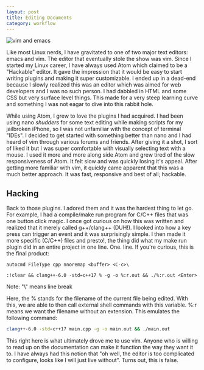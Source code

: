 ```yaml
---
layout: post
title: Editing Documents
category: workflow
---
```

	
![vim and emacs](https://jareddyreson.github.io/assets/vim_vs_emacs)

Like most Linux nerds, I have gravitated to one of two major text editors: emacs and vim. The editor that eventually stole the show was vim. Since I started my Linux career, I have always used Atom which claimed to be a "Hackable" editor. It gave the impression that it would be easy to start writing plugins and making it super customizable. I ended up in a dead-end because I slowly realized this was an editor which was aimed for web developers and I was no such person. I had dabbled in HTML and some CSS but very surface level things. This made for a very steep learning curve and something I was not eagar to dive into this rabbit hole. 

While using Atom, I grew to love the plugins I had acquired. I had been using nano *shudders* for some text editing while making scripts for my jailbroken iPhone, so I was not unfamiliar with the concept of terminal "IDEs". I decided to get started with something better than nano and I had heard of vim through various forums and friends. After giving it a shot, I sort of liked it but I was super comfortable with visually selecting text with a mouse. I used it more and more along side Atom and grew tired of the slow responsiveness of Atom. It felt slow and was quickly losing it's appeal. After getting more familiar with vim, it quickly came apparent that this was a much better approach. It was fast, responsive and best of all; hackable.

## Hacking

Back to those plugins. I adored them and it was the hardest thing to let go. For example, I had a compile/make run program for C/C++ files that was one button click magic. I once got curious on how this was written and realized that it merely called g++/clang++ (DUH!). I looked into how a key press can trigger an event and it was surprisingly simple. I then made it more specific (C/C++) files and presto!, the thing did what my make run plugin did in an entire project in one line. One. line. If you're curious, this is the final product:

```vim
autocmd FileType cpp nnoremap <buffer> <C-c>\

:!clear && clang++-6.0 -std=c++17 % -g -o %:r.out && ./%:r.out <Enter>

```
Note: "\\" means line break

Here, the % stands for the filename of the current file being edited. With this, we are able to then call external shell commands with this variable. %:r means we want the filename without an extension. This emulates the following command:

```bash
clang++-6.0 -std=c++17 main.cpp -g -o main.out && ./main.out
```

This right here is what ultimately drove me to use vim. Anyone who is willing to read up on the documentation can make it function the way they want it to. I have always had this notion that "oh well, the editor is too complicated to configure, looks like I will just live without". Turns out, this is false.
